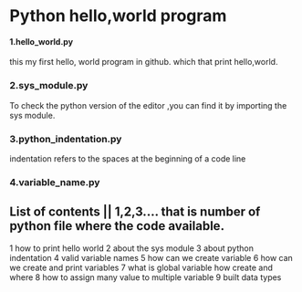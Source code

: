 # Python hello,world program
#### 1.hello_world.py
  this my first hello, world program in github. which that print hello,world.
###  2.sys_module.py
  To check the  python  version of the editor ,you can find it by importing the sys module.
### 3.python_indentation.py
  indentation  refers to the spaces at the beginning of a code line
### 4.variable_name.py
## List of contents || 1,2,3.... that is number of python file where the code available.
 1 how to print hello world
 2 about the sys module 
 3 about python indentation
 4 valid variable names
 5 how can we create variable
 6 how can we create and print variables
 7 what is global variable how create and where
 8 how to assign many value to multiple variable
 9 built data types
  